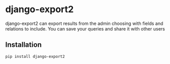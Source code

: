 django-export2
==============

django-export2 can export results from the admin choosing with fields and relations to include. You can save your queries and share it with other users

Installation
------------

```
pip install django-export2
```
